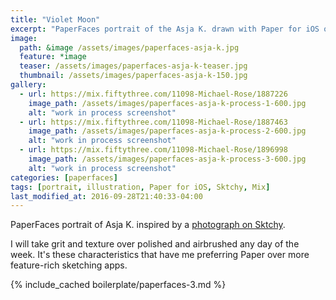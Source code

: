 ```yaml
---
title: "Violet Moon"
excerpt: "PaperFaces portrait of the Asja K. drawn with Paper for iOS on an iPad."
image: 
  path: &image /assets/images/paperfaces-asja-k.jpg 
  feature: *image
  teaser: /assets/images/paperfaces-asja-k-teaser.jpg
  thumbnail: /assets/images/paperfaces-asja-k-150.jpg
gallery:
  - url: https://mix.fiftythree.com/11098-Michael-Rose/1887226
    image_path: /assets/images/paperfaces-asja-k-process-1-600.jpg
    alt: "work in process screenshot"
  - url: https://mix.fiftythree.com/11098-Michael-Rose/1887463
    image_path: /assets/images/paperfaces-asja-k-process-2-600.jpg
    alt: "work in process screenshot"
  - url: https://mix.fiftythree.com/11098-Michael-Rose/1896998
    image_path: /assets/images/paperfaces-asja-k-process-3-600.jpg
    alt: "work in process screenshot"
categories: [paperfaces]
tags: [portrait, illustration, Paper for iOS, Sktchy, Mix]
last_modified_at: 2016-09-28T21:40:33-04:00
---
```


PaperFaces portrait of Asja K. inspired by a [photograph on Sktchy](http://sktchy.com/d5SaaC ).

I will take grit and texture over polished and airbrushed any day of the week. It's these characteristics that have me preferring Paper over more feature-rich sketching apps.

{% include_cached boilerplate/paperfaces-3.md %}
